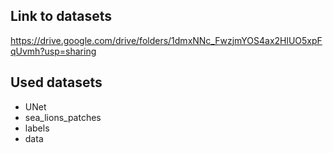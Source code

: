 ## Link to datasets
https://drive.google.com/drive/folders/1dmxNNc_FwzjmYOS4ax2HlUO5xpFqUvmh?usp=sharing

## Used datasets
* UNet
* sea_lions_patches
* labels
* data



